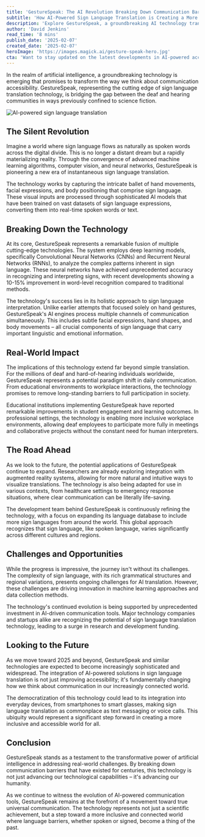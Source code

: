```yaml
---
title: 'GestureSpeak: The AI Revolution Breaking Down Communication Barriers'
subtitle: 'How AI-Powered Sign Language Translation is Creating a More Inclusive World'
description: 'Explore GestureSpeak, a groundbreaking AI technology transforming sign language translation. Discover how this revolution is creating opportunities for inclusive communication across educational, professional, and social spheres.'
author: 'David Jenkins'
read_time: '8 mins'
publish_date: '2025-02-07'
created_date: '2025-02-07'
heroImage: 'https://images.magick.ai/gesture-speak-hero.jpg'
cta: 'Want to stay updated on the latest developments in AI-powered accessibility solutions? Follow us on LinkedIn for exclusive insights into transformative technologies like GestureSpeak and join a community dedicated to creating a more inclusive future!'
---
```


In the realm of artificial intelligence, a groundbreaking technology is emerging that promises to transform the way we think about communication accessibility. GestureSpeak, representing the cutting edge of sign language translation technology, is bridging the gap between the deaf and hearing communities in ways previously confined to science fiction.

![AI-powered sign language translation](https://i.magick.ai/PIXE/1738912386060_magick_img.webp)

## The Silent Revolution

Imagine a world where sign language flows as naturally as spoken words across the digital divide. This is no longer a distant dream but a rapidly materializing reality. Through the convergence of advanced machine learning algorithms, computer vision, and neural networks, GestureSpeak is pioneering a new era of instantaneous sign language translation.

The technology works by capturing the intricate ballet of hand movements, facial expressions, and body positioning that comprise sign language. These visual inputs are processed through sophisticated AI models that have been trained on vast datasets of sign language expressions, converting them into real-time spoken words or text.

## Breaking Down the Technology

At its core, GestureSpeak represents a remarkable fusion of multiple cutting-edge technologies. The system employs deep learning models, specifically Convolutional Neural Networks (CNNs) and Recurrent Neural Networks (RNNs), to analyze the complex patterns inherent in sign language. These neural networks have achieved unprecedented accuracy in recognizing and interpreting signs, with recent developments showing a 10-15% improvement in word-level recognition compared to traditional methods.

The technology's success lies in its holistic approach to sign language interpretation. Unlike earlier attempts that focused solely on hand gestures, GestureSpeak's AI engines process multiple channels of communication simultaneously. This includes subtle facial expressions, hand shapes, and body movements – all crucial components of sign language that carry important linguistic and emotional information.

## Real-World Impact

The implications of this technology extend far beyond simple translation. For the millions of deaf and hard-of-hearing individuals worldwide, GestureSpeak represents a potential paradigm shift in daily communication. From educational environments to workplace interactions, the technology promises to remove long-standing barriers to full participation in society.

Educational institutions implementing GestureSpeak have reported remarkable improvements in student engagement and learning outcomes. In professional settings, the technology is enabling more inclusive workplace environments, allowing deaf employees to participate more fully in meetings and collaborative projects without the constant need for human interpreters.

## The Road Ahead

As we look to the future, the potential applications of GestureSpeak continue to expand. Researchers are already exploring integration with augmented reality systems, allowing for more natural and intuitive ways to visualize translations. The technology is also being adapted for use in various contexts, from healthcare settings to emergency response situations, where clear communication can be literally life-saving.

The development team behind GestureSpeak is continuously refining the technology, with a focus on expanding its language database to include more sign languages from around the world. This global approach recognizes that sign language, like spoken language, varies significantly across different cultures and regions.

## Challenges and Opportunities

While the progress is impressive, the journey isn't without its challenges. The complexity of sign language, with its rich grammatical structures and regional variations, presents ongoing challenges for AI translation. However, these challenges are driving innovation in machine learning approaches and data collection methods.

The technology's continued evolution is being supported by unprecedented investment in AI-driven communication tools. Major technology companies and startups alike are recognizing the potential of sign language translation technology, leading to a surge in research and development funding.

## Looking to the Future

As we move toward 2025 and beyond, GestureSpeak and similar technologies are expected to become increasingly sophisticated and widespread. The integration of AI-powered solutions in sign language translation is not just improving accessibility; it's fundamentally changing how we think about communication in our increasingly connected world.

The democratization of this technology could lead to its integration into everyday devices, from smartphones to smart glasses, making sign language translation as commonplace as text messaging or voice calls. This ubiquity would represent a significant step forward in creating a more inclusive and accessible world for all.

## Conclusion

GestureSpeak stands as a testament to the transformative power of artificial intelligence in addressing real-world challenges. By breaking down communication barriers that have existed for centuries, this technology is not just advancing our technological capabilities – it's advancing our humanity.

As we continue to witness the evolution of AI-powered communication tools, GestureSpeak remains at the forefront of a movement toward true universal communication. The technology represents not just a scientific achievement, but a step toward a more inclusive and connected world where language barriers, whether spoken or signed, become a thing of the past.